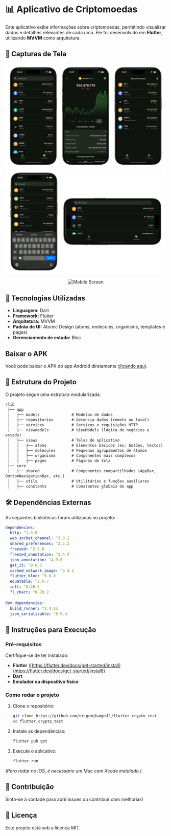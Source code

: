 # 📊 Aplicativo de Criptomoedas

Este aplicativo exibe informações sobre criptomoedas, permitindo visualizar dados e detalhes relevantes de cada uma. Ele foi desenvolvido em **Flutter**, utilizando **MVVM** como arquitetura.

## 📸 Capturas de Tela

![mobile](assets/media/screen1.png)
![mobile](assets/media/screen2.png)

<p align="center">
  <img src="assets/media/screen.gif" alt="Mobile Screen"  width="50%" />
</p>

## 🚀 Tecnologias Utilizadas

- **Linguagem:** Dart
- **Framework:** Flutter
- **Arquitetura:** MVVM
- **Padrão de UI:** Atomic Design (atoms, molecules, organisms, templates e pages)
- **Gerenciamento de estado:** Bloc

## Baixar o APK

Você pode baixar o APK do app Android diretamente [clicando aqui](assets/media/app-apk).

## 📂 Estrutura do Projeto

O projeto segue uma estrutura modularizada:

```
/lib
 ├── app
 │   ├── models              # Modelos de dados
 │   ├── repositories        # Gerencia dados (remoto ou local)
 │   ├── services            # Serviços e requisições HTTP
 │   ├── viewmodels          # ViewModels (lógica de negócios e estado)
 │   ├── views               # Telas do aplicativo
 │   │   ├── atoms           # Elementos básicos (ex: botões, textos)
 │   │   ├── molecules       # Pequenos agrupamentos de átomos
 │   │   ├── organisms       # Componentes mais complexos
 │   │   ├── pages           # Páginas de tela
 ├── core
 │   ├── shared              # Componentes compartilhados (AppBar, BottomNavigationBar, etc.)
 │   ├── utils               # Utilitários e funções auxiliares
 │   ├── constants           # Constantes globais do app
```

## 🛠 Dependências Externas

As seguintes bibliotecas foram utilizadas no projeto:

```yaml
dependencies:
  http: ^1.3.0
  web_socket_channel: ^3.0.2
  shared_preferences: ^2.5.2
  freezed: ^2.5.8
  freezed_annotation: ^2.4.4
  json_annotation: ^4.9.0
  get_it: ^8.0.3
  cached_network_image: ^3.4.1
  flutter_bloc: ^9.0.0
  equatable: ^2.0.7
  intl: ^0.20.2
  fl_chart: ^0.70.2

dev_dependencies:
  build_runner: ^2.4.15
  json_serializable: ^6.9.4
```

## 📌 Instruções para Execução

### Pré-requisitos

Certifique-se de ter instalado:

- **Flutter** ([https://flutter.dev/docs/get-started/install](https://flutter.dev/docs/get-started/install))
- **Dart**
- **Emulador ou dispositivo físico**

### Como rodar o projeto

1. Clone o repositório:

   ```bash
   git clone https://github.com/origemjhanpoll/flutter_crypto_test
   cd flutter_crypto_test
   ```

2. Instale as dependências:

   ```bash
   flutter pub get
   ```

3. Execute o aplicativo:

   ```bash
   flutter run
   ```

_(Para rodar no iOS, é necessário um Mac com Xcode instalado.)_

## 🤝 Contribuição

Sinta-se à vontade para abrir issues ou contribuir com melhorias!

## 📄 Licença

Este projeto está sob a licença MIT.
